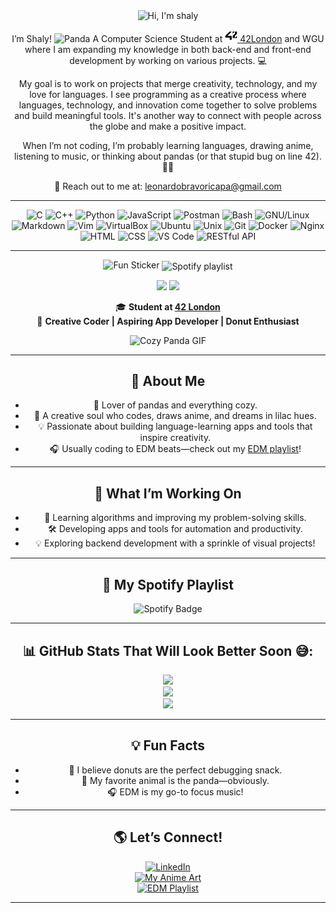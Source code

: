 
<div align="center">
  
  <img alt="Hi, I'm shaly" src="https://capsule-render.vercel.app/api?type=waving&height=200&color=0:FFAABB,50:BCB2FF,100:FFAABB&&text=Hello,%20I'm%20Shaly!👩🏽‍💻%20&textBg=false&fontSize=30&fontAlign=50&fontAlignY=40&fontColor=FFFFFF&animation=fadeIn" />

I’m Shaly! <img src="https://raw.githubusercontent.com/Tarikul-Islam-Anik/Animated-Fluent-Emojis/master/Emojis/Animals/Panda.png" alt="Panda" width="20" height="20" /> A Computer Science Student at [<img src="42.png" width="20" height="20" alt="42">
 42London](https://42london.com/) and WGU where I am expanding my knowledge in both back-end and front-end development by working on various projects. 💻

My goal is to work on projects that merge creativity, technology, and my love for languages. 
I see programming as a creative process where languages, technology, and innovation come together to solve problems and build meaningful tools. It's another way to connect with people across the globe and make a positive impact. 

When I’m not coding, I’m probably learning languages, drawing anime, listening to music, or thinking about pandas (or that stupid bug on line 42). 👾🌸

💌 Reach out to me at: <a href="leonardobravoricapa@gmail.com">leonardobravoricapa@gmail.com</a>

---

![C](https://img.shields.io/badge/C-%2300599C.svg?style=for-the-badge&logo=c&logoColor=white)
![C++](https://img.shields.io/badge/C%2B%2B-%2300599C.svg?style=for-the-badge&logo=c%2B%2B&logoColor=white)
![Python](https://img.shields.io/badge/python-3776AB?style=for-the-badge&logo=python&logoColor=white)
![JavaScript](https://img.shields.io/badge/javascript-%23323330.svg?style=for-the-badge&logo=javascript&logoColor=%23F7DF1E)
![Postman](https://img.shields.io/badge/Postman-FF6C37?style=for-the-badge&logo=postman&logoColor=white)
![Bash](https://img.shields.io/badge/Bash-%23121011.svg?style=for-the-badge&logo=gnu-bash&logoColor=white)
![GNU/Linux](https://img.shields.io/badge/GNU%2FLinux-FCC624?style=for-the-badge&logo=linux&logoColor=black)
![Markdown](https://img.shields.io/badge/Markdown-%23000000.svg?style=for-the-badge&logo=markdown&logoColor=white)
![Vim](https://img.shields.io/badge/Vim-%23011A8B.svg?style=for-the-badge&logo=vim&logoColor=white)
![VirtualBox](https://img.shields.io/badge/VirtualBox-%230063AC.svg?style=for-the-badge&logo=virtualbox&logoColor=white)
![Ubuntu](https://img.shields.io/badge/Ubuntu-E95420?style=for-the-badge&logo=ubuntu&logoColor=white)
![Unix](https://img.shields.io/badge/Unix-%23A81D33.svg?style=for-the-badge&logo=unix&logoColor=white)
![Git](https://img.shields.io/badge/Git-F05032?style=for-the-badge&logo=git&logoColor=white)
![Docker](https://img.shields.io/badge/Docker-%230db7ed.svg?style=for-the-badge&logo=docker&logoColor=white)
![Nginx](https://img.shields.io/badge/Nginx-%23009639.svg?style=for-the-badge&logo=nginx&logoColor=white)
![HTML](https://img.shields.io/badge/HTML-%23E34F26.svg?style=for-the-badge&logo=html5&logoColor=white)
![CSS](https://img.shields.io/badge/CSS-%231572B6.svg?style=for-the-badge&logo=css3&logoColor=white)
![VS Code](https://img.shields.io/badge/VS%20Code-0078D4?style=for-the-badge&logo=visual-studio-code&logoColor=white)
![RESTful API](https://img.shields.io/badge/RESTful%20API-%23323330.svg?style=for-the-badge)

---

<img src="https://media.giphy.com/media/LQoL4nHVLzhw2YXMU6/giphy.gif" width="150" alt="Fun Sticker" />

<!---
color=0:FEAC5B,50:BCB2FF,100:FFAABB&
&color=gradient&customColorList=1&
pandashaly/pandashaly is a ✨ special ✨ repository because its `README.md` (this file) appears on your GitHub profile.
You can click the Preview link to take a look at your changes.
--->

<img align=center alt="Spotify playlist" src="https://img.shields.io/badge/Spotify-1ED760?&style=for-the-badge&logo=spotify&logoColor=white"/>

<img src="https://github-readme-stats.vercel.app/api/top-langs/?username=pandashaly&layout=compact&bg_color=end,FFAABB,A89AFF&title_color=FFFFFF&text_color=FFFFFF&icon_color=FFFFFF" height="150"> <img src="https://github-readme-streak-stats.herokuapp.com/?user=pandashaly&border=true&card_width=400&background=0,A89AFF,FFAABB&stroke=FFFFFF&ring=FFFFFF&fire=FFFFFF&currStreakNum=FFFFFF&sideNums=FFFFFF&currStreakLabel=FFFFFF&sideLabels=FFFFFF&dates=FFFFFF" height="150">
</div>

<div align="center">

🎓 **Student at [42 London](https://42london.com/)**  
🌟 **Creative Coder | Aspiring App Developer | Donut Enthusiast**  

<img src="https://media.giphy.com/media/JF70qeolvPS0ph52ZY/giphy.gif" width="200" alt="Cozy Panda GIF" />

---

## 🌟 About Me
- 🐼 Lover of pandas and everything cozy.  
- 🎨 A creative soul who codes, draws anime, and dreams in lilac hues.  
- 💡 Passionate about building language-learning apps and tools that inspire creativity.  
- 🎧 Usually coding to EDM beats—check out my [EDM playlist](https://open.spotify.com/playlist/7z03d0JLcw54mVgrKV5LnR?si=19f4d03f475e4f73)!  

---

## 🚀 What I’m Working On
- 🌈 Learning algorithms and improving my problem-solving skills.  
- 🛠️ Developing apps and tools for automation and productivity.  
- 💡 Exploring backend development with a sprinkle of visual projects!  

---

## 🎵 My Spotify Playlist
![Spotify Badge](https://spotify-readme.vercel.app/api/spotify?playlist=7z03d0JLcw54mVgrKV5LnR)

---

## 📊 GitHub Stats That Will Look Better Soon 😅:
![](https://github-readme-stats.vercel.app/api?username=pandashaly&theme=tokyonight&hide_border=false&include_all_commits=true&count_private=true)<br/>
![](https://github-readme-streak-stats.herokuapp.com/?user=pandashaly&theme=tokyonight&hide_border=false)<br/>
![](https://github-readme-stats.vercel.app/api/top-langs/?username=pandashaly&theme=tokyonight&hide_border=false&layout=compact)

---

## 💡 Fun Facts
- 🍩 I believe donuts are the perfect debugging snack.  
- 🐼 My favorite animal is the panda—obviously.  
- 🎧 EDM is my go-to focus music!  

---

## 🌎 Let’s Connect!
[![LinkedIn](https://img.shields.io/badge/LinkedIn-%230077B5.svg?logo=linkedin&logoColor=white)](https://www.linkedin.com/in/shalyca-sottoriva/)  
[![My Anime Art](https://img.shields.io/badge/My%20Art-%23FF6347.svg?style=for-the-badge)](https://www.instagram.com/shalycreative/)  
[![EDM Playlist](https://img.shields.io/badge/Spotify-EDM%20Vibes-%231DB954.svg?style=for-the-badge&logo=spotify&logoColor=white)](https://open.spotify.com/playlist/7z03d0JLcw54mVgrKV5LnR?si=19f4d03f475e4f73)

---

</div>
